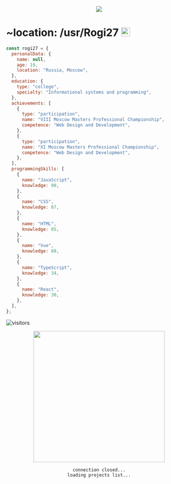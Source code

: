 <center><img src="https://media4.giphy.com/media/jUoNHLhsJF6yo2VDGE/giphy.gif"></center>
<h1><b>~location: /usr/Rogi27</b> <img width="24" src="https://media2.giphy.com/media/KKH0whdvOmE3XtyPKS/giphy.gif"></h1>
 
```javascript
const rogi27 = {
  personalData: {
    name: null,
    age: 19,
    location: "Russia, Moscow",
  },
  education: {
    type: "college",
    specialty: "Informational systems and programming",
  },
  achievements: [
    {
      type: "participation",
      name: "VIII Moscow Masters Professional Championship",
      competence: "Web Design and Development",
    },
    {
      type: "participation",
      name: "XI Moscow Masters Professional Championship",
      competence: "Web Design and Development",
    },
  ],
  programmingSkills: [
    {
      name: "JavaScript",
      knowledge: 90,
    },
    {
      name: "CSS",
      knowledge: 87,
    },
    {
      name: "HTML",
      knowledge: 85,
    },
    {
      name: "Vue",
      knowledge: 60,
    },
    {
      name: "TypeScript",
      knowledge: 34,
    },
    {
      name: "React",
      knowledge: 30,
    },
  ],
};
```

![visitors](https://visitor-badge.glitch.me/badge?page_id=rogi27)

<center>
<img height="356" src="https://media0.giphy.com/media/ekBFWTwHwyeKUSDst0/giphy.gif">  
  
`connection closed...`  
`loading projects list...`
</center>
